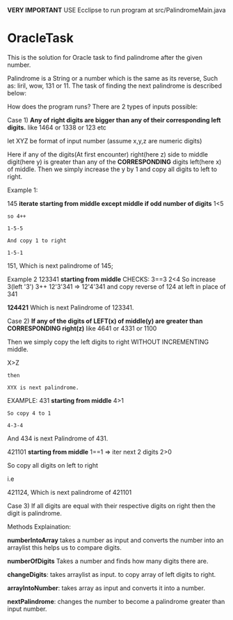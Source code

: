 **VERY IMPORTANT** USE Ecclipse to run program at src/PalindromeMain.java


# OracleTask
This is the solution for Oracle task to find palindrome after the given number.

Palindrome is a String or a number which is the same as its reverse, Such as: liril, wow, 131 or 11. The task of finding the next palindrome is described below:

How does the program runs?
There are 2 types of inputs possible:

Case 1)
**Any of right digits are bigger than any of their corresponding left digits.**
like 1464 or 1338 or 123 etc

let XYZ be format of input number (assume x,y,z are numeric digits)


Here if any of the digits(At first encounter) right(here z) side to middle digit(here y) is greater than any of the **CORRESPONDING** digits left(here x) of middle. Then we simply increase the y by 1 and copy all digits to left to right.

Example 1:

145
    **iterate starting from middle except middle if odd number of digits**
    1<5

    so 4++

    1-5-5

    And copy 1 to right

    1-5-1

151, Which is next palindrome of 145;

Example 2
123341
    **starting from middle**
    CHECKS:
        3==3
        2<4
    So increase 3(left '3')
        3++
        12'3'341 => 12'4'341
    and copy reverse of 124 at left in place of 341

   **124421** Which is next Palindrome of 123341.

Case 2)
**If any of the digits of LEFT(x) of middle(y) are greater than CORRESPONDING right(z)**
like 4641 or 4331 or 1100 

Then we simply copy the left digits to right WITHOUT INCREMENTING middle.

X>Z

    then

    XYX is next palindrome.

EXAMPLE:
431
    **starting from middle**
    4>1

    So copy 4 to 1 

    4-3-4

And 434 is next Palindrome of 431.

421101
    **starting from middle**
  1==1 => iter next 2 digits
  2>0
  
So copy all digits on left to right

i.e

421124, Which is next palindrome of 421101

Case 3)
If all digits are equal with their respective digits on right then the digit is palindrome.


Methods Explaination:

**numberIntoArray** takes a number as input and converts the number into an arraylist this helps us to compare digits.

**numberOfDigits** Takes a number and finds how many digits there are.

**changeDigits**: takes arraylist as input. to copy array of left digits to right.

**arrayIntoNumber**: takes array as input and converts it into a number.
  
**nextPalindrome**: changes the number to become a palindrome greater than input number.


